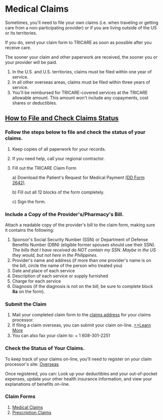 # Medical Claims

Sometimes, you'll need to file your own claims (i.e. when traveling or 
getting care from a non-participating provider) or if you are living 
outside of the US or its territories.

If you do, send your claim form to TRICARE as soon as possible after 
you receive care. 

The sooner your claim and other paperwork are received, the sooner you 
or your provider will be paid.

1. In the U.S. and U.S. territories, claims must be filed within one 
year of service.
2. In all other overseas areas, claims must be filed within three 
years of service.
3. You'll be reimbursed for TRICARE-covered services at the TRICARE 
allowable amount. This amount won't include any copayments, cost 
shares or deductibles.

## [How to File and Check Claims Status](http://tricare.mil/GettingCare/Claims/HowtoFile.aspx)

### Follow the steps below to file and check the status of your claims.

   1. Keep copies of all paperwork for your records.
   
   1. If you need help, call your regional contractor.
   
   1. Fill out the TRICARE Claim Form
   
        a) Download the Patient's Request for Medical Payment [(DD Form 2642)](http://www.dtic.mil/whs/directives/infomgt/forms/eforms/dd2642.pdf).
          
        b) Fill out all 12 blocks of the form completely.    
        
        c) Sign the form.
        
### Include a Copy of the Provider's/Pharmacy's Bill.  

Attach a readable copy of the provider's bill to the claim form, making sure it contains the following: 
   
1. Sponsor's Social Security Number (SSN) or Department of 
Defense Benefits Number (DBN) (eligible former spouses should 
use their SSN).  _The bills that I have received do NOT 
contain my SSN.  Maybe in the US they would, but not here in 
the Philippines._
1. Provider's name and address (if more than one provider's name 
          is on the bill, circle the name of the person who treated you) 
1. Date and place of each service 
1. Description of each service or supply furnished 
1. Charge for each service 
1. Diagnosis (if the diagnosis is not on the bill, be sure to complete block **8a** on the form).

### Submit the Claim 

1. Mail your completed claim form to the [claims address](http://tricare.mil/GettingCare/Claims/Addresses.aspx) for your claims processor.
1. If filing a claim overseas, you can submit your claim on-line. [>>Learn More](http://tricare.mil/GettingCare/Claims/FilingOverseas.aspx)
1. You can also fax your claim to: + 1 608-301-2251

### Check the Status of Your Claims.  

To keep track of your claims on-line, you'll need to register on your 
claim processor's site: [Overseas](http://www.tricare-overseas.com/default.htm) 

Once registered, you can: Look up your deductibles and your out-of-pocket 
expenses, update your other health insurance information, and view your 
explanations of benefits on-line.
    
### Claim Forms 
1. [Medical Claims](http://tricare.mil/Forms/ClaimForms/Medical.aspx)
1. [Prescription Claims](http://tricare.mil/Forms/ClaimForms/Prescriptions.aspx)
